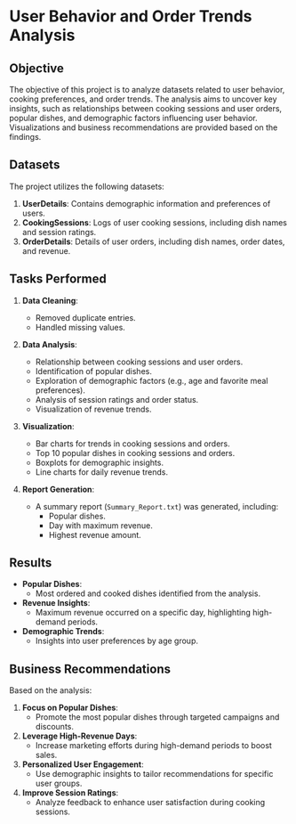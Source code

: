 # User Behavior and Order Trends Analysis

## Objective
The objective of this project is to analyze datasets related to user behavior, cooking preferences, and order trends. The analysis aims to uncover key insights, such as relationships between cooking sessions and user orders, popular dishes, and demographic factors influencing user behavior. Visualizations and business recommendations are provided based on the findings.

## Datasets
The project utilizes the following datasets:
1. **UserDetails**: Contains demographic information and preferences of users.
2. **CookingSessions**: Logs of user cooking sessions, including dish names and session ratings.
3. **OrderDetails**: Details of user orders, including dish names, order dates, and revenue.

## Tasks Performed
1. **Data Cleaning**:
   - Removed duplicate entries.
   - Handled missing values.

2. **Data Analysis**:
   - Relationship between cooking sessions and user orders.
   - Identification of popular dishes.
   - Exploration of demographic factors (e.g., age and favorite meal preferences).
   - Analysis of session ratings and order status.
   - Visualization of revenue trends.

3. **Visualization**:
   - Bar charts for trends in cooking sessions and orders.
   - Top 10 popular dishes in cooking sessions and orders.
   - Boxplots for demographic insights.
   - Line charts for daily revenue trends.

4. **Report Generation**:
   - A summary report (`Summary_Report.txt`) was generated, including:
     - Popular dishes.
     - Day with maximum revenue.
     - Highest revenue amount.

## Results
- **Popular Dishes**:
  - Most ordered and cooked dishes identified from the analysis.
- **Revenue Insights**:
  - Maximum revenue occurred on a specific day, highlighting high-demand periods.
- **Demographic Trends**:
  - Insights into user preferences by age group.

## Business Recommendations
Based on the analysis:
1. **Focus on Popular Dishes**:
   - Promote the most popular dishes through targeted campaigns and discounts.
2. **Leverage High-Revenue Days**:
   - Increase marketing efforts during high-demand periods to boost sales.
3. **Personalized User Engagement**:
   - Use demographic insights to tailor recommendations for specific user groups.
4. **Improve Session Ratings**:
   - Analyze feedback to enhance user satisfaction during cooking sessions.


